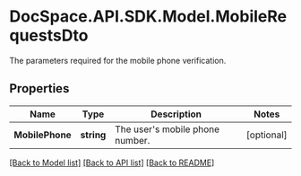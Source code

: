 # DocSpace.API.SDK.Model.MobileRequestsDto
The parameters required for the mobile phone verification.

## Properties

Name | Type | Description | Notes
------------ | ------------- | ------------- | -------------
**MobilePhone** | **string** | The user&#39;s mobile phone number. | [optional] 

[[Back to Model list]](../README.md#documentation-for-models) [[Back to API list]](../README.md#documentation-for-api-endpoints) [[Back to README]](../README.md)

